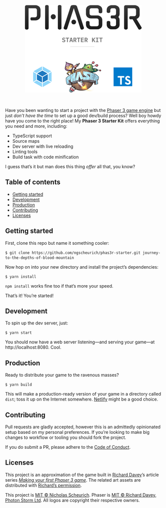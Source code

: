 <p align="center"><img alt="Phas3r Starter Kit" src="assets/banner.png" width="378" height="282"></p>
<br>

Have you been wanting to start a project with the [Phaser 3 game engine](https://phaser.io/phaser3) but just _don’t have the time_ to set up a good dev/build process? Well boy howdy have you come to the right place! My **Phaser 3 Starter Kit** offers everything you need and more, including:

- TypeScript support
- Source maps
- Dev server with live reloading
- Linting tools
- Build task with code minification

I guess that’s it but man does this thing _offer_ all that, you know?

## Table of contents

- [Getting started](#getting-started)
- [Development](#development)
- [Production](#production)
- [Contributing](#contributing)
- [Licenses](#licenses)

## Getting started

First, clone this repo but name it something cooler:

    $ git clone https://github.com/ngscheurich/phas3r-starter.git journey-to-the-depths-of-blood-mountain

Now hop on into your new directory and install the project’s dependencies:

    $ yarn install

`npm install` works fine too if that’s more your speed.

That’s it! You’re started!

## Development

To spin up the dev server, just:

    $ yarn start

You should now have a web server listening—and serving your game—at http://localhost:8080. Cool.

## Production

Ready to distribute your game to the ravenous masses?

    $ yarn build

This will make a production-ready version of your game in a directory called `dist`; toss it up on the Internet somewhere. [Netlify](https://www.netlify.com/) might be a good choice.

## Contributing

Pull requests are gladly accepted, however this is an admittedly opinionated setup based on my personal preferences. If you’re looking to make big changes to workflow or tooling you should fork the project.

If you do submit a PR, please adhere to the [Code of Conduct](https://github.com/ngscheurich/phas3r-starter/blob/master/CODE_OF_CONDUCT.md).

## Licenses

This project is an approximation of the game built in [Richard Davey](https://twitter.com/photonstorm)’s
article series _[Making your first Phaser 3 game](https://phaser.io/tutorials/making-your-first-phaser-3-game)_. The related art assets are distributed with [Richard’s permission](https://twitter.com/photonstorm/status/1013889130063908865).

This project is [MIT © Nicholas Scheurich](https://github.com/ngscheurich/phas3r-starter/blob/master/LICENSE).
Phaser is [MIT © Richard Davey, Photon Storm Ltd](https://github.com/photonstorm/phaser/blob/master/license.txt).
All logos are copyright their respective owners.
